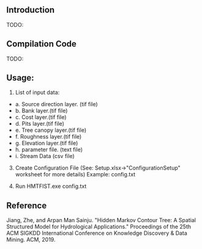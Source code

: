 ## Introduction
TODO:

## Compilation Code
TODO:

## Usage:

1. List of input data:
  - a. Source direction layer. (tif file)
  - b. Bank layer.(tif file)
  - c. Cost layer.(tif file)
  - d. Pits layer.(tif file)
  - e. Tree canopy layer.(tif file)
  - f. Roughness layer.(tif file)
  - g. Elevation layer.(tif file)
  - h. parameter file. (text file)
  - i. Stream Data (csv file)

3. Create Configuration File (See: Setup.xlsx->"ConfigurationSetup" worksheet for more details) Example: config.txt

4. Run
	HMTFIST.exe config.txt

## Reference

Jiang, Zhe, and Arpan Man Sainju. "Hidden Markov Contour Tree: A Spatial Structured Model for Hydrological Applications." Proceedings of the 25th ACM SIGKDD International Conference on Knowledge Discovery & Data Mining. ACM, 2019.
